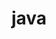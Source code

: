 ---
categories: ["Examples", "Placeholders"]
tags: ["test","docs"] 
title: "java"
linkTitle: "java"
weight: -2
description: >
  What does your user need to know to try your project?
---